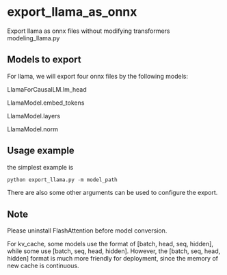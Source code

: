 # export_llama_as_onnx
Export llama as onnx files without modifying transformers modeling_llama.py

## Models to export

For llama, we will export four onnx files by the following models:

LlamaForCausalLM.lm_head

LlamaModel.embed_tokens

LlamaModel.layers

LlamaModel.norm



## Usage example

the simplest example is

```python
python export_llama.py -m model_path
```

There are also some other arguments can be used to configure the export.



## Note

Please uninstall FlashAttention before model conversion.

For kv_cache, some models use the format of [batch, head, seq, hidden], while some use [batch, seq, head, hidden]. However, the [batch, seq, head, hidden] format is much more friendly for deployment, since the memory of new cache is continuous.
